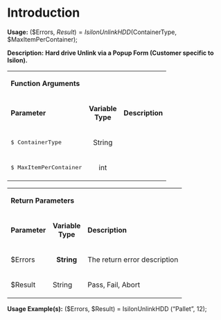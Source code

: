 # Introduction

**Usage:** 
($Errors, $Result) = IsilonUnlinkHDD ($ContainerType, $MaxItemPerContainer);

**Description:** **Hard drive Unlink via a Popup Form (Customer specific to Isilon).** 

<table class="confluenceTable"><tbody><tr><td colspan="3" class="confluenceTd"><p><strong>Function Arguments</strong></p></td></tr><tr><td class="confluenceTd"><p><strong>Parameter</strong></p></td><td class="confluenceTd"><p align="center"><strong>Variable</strong><br /> <strong>Type</strong></p></td><td class="confluenceTd"><p><strong>Description</strong></p></td></tr><tr><td class="confluenceTd"><pre>$ ContainerType</pre></td><td class="confluenceTd"><p align="center">String</p></td><td class="confluenceTd"> </td></tr><tr><td class="confluenceTd"><pre>$ MaxItemPerContainer</pre></td><td class="confluenceTd"><p align="center">int</p></td><td class="confluenceTd"><p> </p></td></tr></tbody></table>


<table class="confluenceTable"><tbody><tr><td colspan="3" class="confluenceTd"><p><strong>Return Parameters</strong></p></td></tr><tr><td class="confluenceTd"><p><strong>Parameter</strong></p></td><td class="confluenceTd"><p align="center"><strong>Variable</strong><br /> <strong>Type</strong></p></td><td class="confluenceTd"><p><strong>Description</strong></p></td></tr><tr><td class="confluenceTd"><p>$Errors</p></td><td class="confluenceTd"><p align="center"><strong>String</strong></p></td><td class="confluenceTd"><p>The return error description</p></td></tr><tr><td class="confluenceTd"><p>$Result</p></td><td class="confluenceTd"><p>String</p></td><td class="confluenceTd"><p>Pass, Fail, Abort</p></td></tr></tbody></table>


**Usage Example(s):** 
($Errors, $Result) = IsilonUnlinkHDD (“Pallet”, 12);
